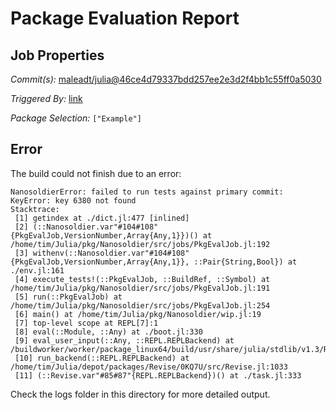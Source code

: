 # Package Evaluation Report

## Job Properties

*Commit(s):* [maleadt/julia@46ce4d79337bdd257ee2e3d2f4bb1c55ff0a5030](https://github.com/maleadt/julia/commit/46ce4d79337bdd257ee2e3d2f4bb1c55ff0a5030)

*Triggered By:* [link](https://www.test.com)

*Package Selection:* `["Example"]`

## Error

The build could not finish due to an error:

```
NanosoldierError: failed to run tests against primary commit: KeyError: key 6380 not found
Stacktrace:
 [1] getindex at ./dict.jl:477 [inlined]
 [2] (::Nanosoldier.var"#104#108"{PkgEvalJob,VersionNumber,Array{Any,1}})() at /home/tim/Julia/pkg/Nanosoldier/src/jobs/PkgEvalJob.jl:192
 [3] withenv(::Nanosoldier.var"#104#108"{PkgEvalJob,VersionNumber,Array{Any,1}}, ::Pair{String,Bool}) at ./env.jl:161
 [4] execute_tests!(::PkgEvalJob, ::BuildRef, ::Symbol) at /home/tim/Julia/pkg/Nanosoldier/src/jobs/PkgEvalJob.jl:191
 [5] run(::PkgEvalJob) at /home/tim/Julia/pkg/Nanosoldier/src/jobs/PkgEvalJob.jl:254
 [6] main() at /home/tim/Julia/pkg/Nanosoldier/wip.jl:19
 [7] top-level scope at REPL[7]:1
 [8] eval(::Module, ::Any) at ./boot.jl:330
 [9] eval_user_input(::Any, ::REPL.REPLBackend) at /buildworker/worker/package_linux64/build/usr/share/julia/stdlib/v1.3/REPL/src/REPL.jl:86
 [10] run_backend(::REPL.REPLBackend) at /home/tim/Julia/depot/packages/Revise/0KQ7U/src/Revise.jl:1033
 [11] (::Revise.var"#85#87"{REPL.REPLBackend})() at ./task.jl:333
```

Check the logs folder in this directory for more detailed output.

